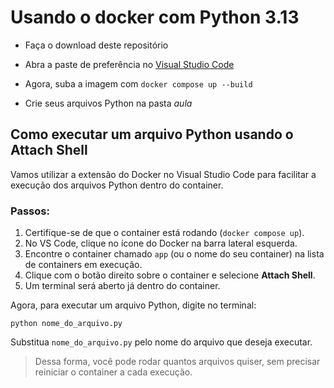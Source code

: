 # Usando o docker com Python 3.13

- Faça o download deste repositório

- Abra a paste de preferência no [Visual Studio Code](https://code.visualstudio.com/)

- Agora, suba a imagem com `docker compose up --build`

- Crie seus arquivos Python na pasta _aula_

## Como executar um arquivo Python usando o Attach Shell

Vamos utilizar a extensão do Docker no Visual Studio Code para facilitar a execução dos arquivos Python dentro do container.

### Passos:

1. Certifique-se de que o container está rodando (`docker compose up`).
2. No VS Code, clique no ícone do Docker na barra lateral esquerda.
3. Encontre o container chamado `app` (ou o nome do seu container) na lista de containers em execução.
4. Clique com o botão direito sobre o container e selecione **Attach Shell**.
5. Um terminal será aberto já dentro do container.

Agora, para executar um arquivo Python, digite no terminal:

```
python nome_do_arquivo.py
```

Substitua `nome_do_arquivo.py` pelo nome do arquivo que deseja executar.

> Dessa forma, você pode rodar quantos arquivos quiser, sem precisar reiniciar o container a cada execução.
